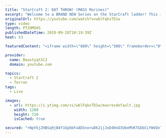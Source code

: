 ```yaml
---
title: "StarCraft 2: DAT THROW! (MASS Marines)"
excerpt: "Welcome to a BRAND NEW Series on the StarCraft ladder! This is the \"Mass Marines to Grandmaster\" challenge, where the only attacking unit that I'm allowed to make is Marines - and that's it! I am allowed to make Medivacs just so that the gaemplay is not too monotonous, but I believe I could even make"
originalUrl: https://youtube.com/watch?v=wblFqksTD1w
type: video
length: PT39M50S
publishedDateTime: 2019-09-26T10:19:39Z
heat: 53

featuredContent: "<iframe width=\"800\" height=\"500\" frameborder=\"0\" src=\"https://www.youtube.com/embed/wblFqksTD1w\" allow=\"accelerometer; autoplay; encrypted-media; gyroscope; picture-in-picture\" allowfullscreen></iframe>"

provider:
  name: BeastyqtSC2
  domain: youtube.com

topics:
  - StarCraft 2
  - Terran
tags:
  - Live

images:
  - url: https://i.ytimg.com/vi/wblFqksTD1w/maxresdefault.jpg
    width: 1280
    height: 720
    isCached: true

secured: "+NpYkjZHBSq9jB4Y1UpbbFa8DSnorwDk2ijJoD40nD3UbeMVKTGbbCLYWVQnTKFGws9UEL7l1SYBFeSVNUaFXhLdRsEfUb9A5qSRd7eHKlygBF/fVj0t6BOeHWOTFvuI5T/tLeEnwUIOHQDhc/F0d96IQ1S5L/d8D3HaN9gZplsLbT0TgGDhpaQ8N+v8Ch02KO0NdyKfng56BwcImkBTVBkb9Dnsn1dISOaGFEVWb0vUKayBqe7NQS+P7WuLxCeJxy1cCxCtRbBXep32A6CyJdMAWyaGtmLBdfVC/Uu9Lx4EieD6KL6c6n6LtVyD9sQI5hb5YwNa84UOJbJbTJ8vXS7AfDD86dRlqqlYNHRWTIL/2nICn8jXUFzQxMwWXBKyzH7IuCDXpmoSoypN1tI1c0sUwapXI1fzcvdO6LTdiI8=;wu4Vxn0/E1vKcQ2UgQ+OOg=="
---
```



